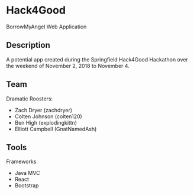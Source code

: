 # Hack4Good

BorrowMyAngel Web Application

## Description

A potential app created during the Springfield Hack4Good Hackathon over the weekend of November 2, 2018 to November 4.

## Team

Dramatic Roosters:

- Zach Dryer (zachdryer)
- Colten Johnson (colten120)
- Ben High (explodingkittn)
- Elliott Campbell (GnatNamedAsh)

## Tools

Frameworks

- Java MVC
- React
- Bootstrap